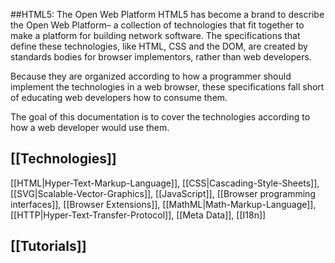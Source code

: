 ##HTML5: The Open Web Platform
HTML5 has become a brand to describe the Open Web Platform– a collection of technologies that fit together to make a platform for building network software. The specifications that define these technologies, like HTML, CSS and the DOM, are created by standards bodies for browser implementors, rather than web developers.

Because they are organized according to how a programmer should implement the technologies in a web browser, these specifications fall short of educating web developers how to consume them.

The goal of this documentation is to cover the technologies according to how a web developer would use them.

## [[Technologies]]
[[HTML|Hyper-Text-Markup-Language]], [[CSS|Cascading-Style-Sheets]], [[SVG|Scalable-Vector-Graphics]], [[JavaScript]], [[Browser programming interfaces]], [[Browser Extensions]], [[MathML|Math-Markup-Language]], [[HTTP|Hyper-Text-Transfer-Protocol]], [[Meta Data]], [[I18n]]

## [[Tutorials]]

